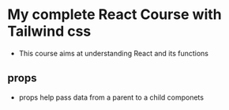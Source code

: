# My complete React Course with Tailwind css

- This course aims at understanding React and its functions

## props

- props help pass data from a parent to a child componets
